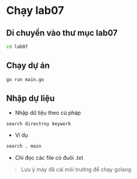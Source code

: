 # Chạy lab07

## Di chuyển vào thư mục lab07
``` bash
cd lab07
```

## Chạy dự án

``` bash
go run main.go
```

## Nhập dự liệu

- Nhập dữ liệu theo cú pháp

`search directroy keywork`

- Ví dụ

```bash
search . main
```

- Chỉ đọc các file có đuôi .txt

> Lưu ý máy đã cài môi trường để chạy golang